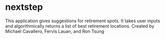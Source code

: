 # nextstep
This application gives suggestions for retirement spots. It takes user inputs and algorithmically returns a list of best retirement locations. Created by Michael Cavallero, Fervis Lauan, and Ron Tsung  
